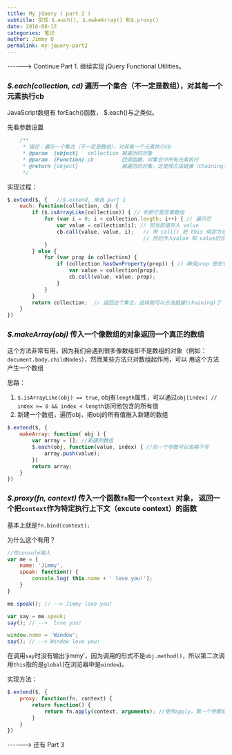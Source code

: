 ```yaml
---
title: My jQuery ( part 2 )
subtitle: 实现 $.each(), $.makeArray() 和$.proxy()
date: 2016-08-12
categories: 笔记
author: Jimmy Q
permalink: my-jquery-part2
---
```

------> Continue Part 1. 继续实现 jQuery Functional Utilities。

### _$.each(collection, cd)_ 遍历一个集合（不一定是数组），对其每一个元素执行cb

JavaScript数组有 forEach()函数， $.each()与之类似。

先看参数设置

```javascript
    /**
     * 描述：遍历一个集合（不一定是数组），对其每一个元素执行cb
     * @param  {object}   collection 被遍历的对象
     * @param  {Function} cb         回调函数，对集合中所有元素执行
     * @return {object}              被遍历的对象，这使得方法链接（chaining）成为可能
     */
```

实现过程：

```javascript
$.extend($, {   //$.extend, 来自 part 1
    each: function(collection, cb) {
        if ($.isArrayLike(collection)) { // 判断它是否像数组
            for (var i = 0; i < collection.length; i++) { // 遍历它
                var value = collection[i]; // 把当前值存入 value
                cb.call(value, value, i);   // 用 call() 把 this 绑定为当前的 value (第一个参数为excute context)
                                            // 然后传入value 和 value的位置
            }
        } else {
            for (var prop in collection) {
                if (collection.hasOwnProperty(prop)) { // 确保prop 是在它本身上，而不是在proto chain 上
                    var value = collection[prop];
                    cb.call(value, value, prop);
                }
            }
        }
        return collection;  // 返回这个集合，这样就可以方法链接(chaining)了
    }
})
```

### _$.makeArray(obj)_ 传入一个像数组的对象返回一个真正的数组

这个方法非常有用，因为我们会遇到很多像数组却不是数组的对象（例如：`document.body.childNodes`），然而某些方法只对数组起作用，可以
用这个方法产生一个数组

思路：

1. `$.isArrayLike(obj) == true`, obj有`length`属性，可以通过`obj[index] // index >= 0 && index < length`访问他包含的所有值
2. 新建一个数组，遍历obj，把obj的所有值推入新建的数组

```javascript
$.extend($, {
    makeArray: function( obj ) {
        var array = []; //新建的数组
        $.each(obj, function(value, index) { //后一个参数可以省略不写
            array.push(value);
        })
        return array;
    }
})
```

### _$.proxy(fn, context)_ 传入一个函数`fn`和一个`context` 对象， 返回一个把`context`作为特定执行上下文（excute context）的函数

基本上就是`fn.bind(context);`

为什么这个有用？

```javascript
//在console输入
var me = {
    name: 'Jimmy',
    speak: function() {
        console.log( this.name + ' love you!');
    }
}

me.speak(); // --> Jimmy love you!

var say = me.speak;
say(); // -->  love you!

window.name = 'Window';
say(); // --> Window love you!
```
在调用`say`时没有输出‘jimmy’，因为调用的形式不是`obj.method()`，所以第二次调用`this`指的是`global`(在浏览器中是`window`)。

实现方法：

```javascript
$.extend($, {
    proxy: function(fn, context) {
        return function() {
            return fn.apply(context, arguments); //使用apply，第一个参数就会被作为执行上下文（excute context）
        }
    }
})
```

------> 还有 Part 3